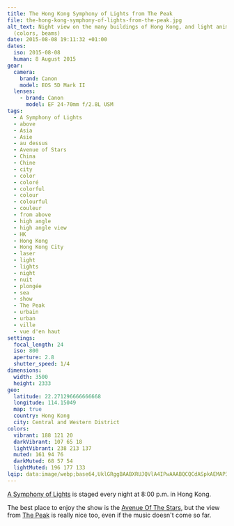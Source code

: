```yaml
---
title: The Hong Kong Symphony of Lights from The Peak
file: the-hong-kong-symphony-of-lights-from-the-peak.jpg
alt_text: Night view on the many buildings of Hong Kong, and light animations
  (colors, beams)
date: 2015-08-08 19:11:32 +01:00
dates:
  iso: 2015-08-08
  human: 8 August 2015
gear:
  camera:
    brand: Canon
    model: EOS 5D Mark II
  lenses:
    - brand: Canon
      model: EF 24-70mm f/2.8L USM
tags:
  - A Symphony of Lights
  - above
  - Asia
  - Asie
  - au dessus
  - Avenue of Stars
  - China
  - Chine
  - city
  - color
  - coloré
  - colorful
  - colour
  - colourful
  - couleur
  - from above
  - high angle
  - high angle view
  - HK
  - Hong Kong
  - Hong Kong City
  - laser
  - light
  - lights
  - night
  - nuit
  - plongée
  - sea
  - show
  - The Peak
  - urbain
  - urban
  - ville
  - vue d'en haut
settings:
  focal_length: 24
  iso: 800
  aperture: 2.8
  shutter_speed: 1/4
dimensions:
  width: 3500
  height: 2333
geo:
  latitude: 22.271296666666668
  longitude: 114.15049
  map: true
  country: Hong Kong
  city: Central and Western District
colors:
  vibrant: 188 121 20
  darkVibrant: 107 65 18
  lightVibrant: 238 213 137
  muted: 161 94 76
  darkMuted: 68 57 54
  lightMuted: 196 177 133
lqip: data:image/webp;base64,UklGRggBAABXRUJQVlA4IPwAAABQCQCdASpkAEMAP3GmwVi7ti+jsHjrS3AuCWUA0FQ8ewIKXHWdxmh+9TdeAhkpvlOGVuEyRol7MFCBGRlz6CQBSFZ2410Fv5bDI4oeRxpPABpYgAD+7RzxIGa2a2yNoNXeN1X7F+6UaAyYyFtxY9BUtXyE35QgqM29AJ8TM6IRziotEvrE8gSk2m9ppi/YDObA6pve+Mp7Rfoyuk55Mm47SHCILbgVnfWhnqhpLvo2pQiS5xbIpiUH9YscWBqui3aVh9avV/ysiNbMAbsWvtB+WaaUYQwZgX9Z3aplI0kuPwkAn79CTJ4qh5aLTVnxEM911s5793QGigAAAAA=
---
```


<a href="http://www.tourism.gov.hk/symphony/english/details/details.html">A Symphony of Lights</a> is staged every night at 8:00 p.m. in Hong Kong.

The best place to enjoy the show is the <a href="http://www.avenueofstars.com.hk/eng/home.asp">Avenue Of The Stars</a>, but the view from <a href="http://www.discoverhongkong.com/eng/see-do/highlight-attractions/top-10/the-peak.jsp">The Peak</a> is really nice too, even if the music doesn't come so far.
